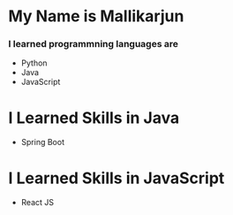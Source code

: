 # My Name is Mallikarjun 
### I learned programmning languages are
- Python
- Java
- JavaScript


# I Learned Skills in Java
- Spring Boot

# I Learned Skills in JavaScript 
- React JS

